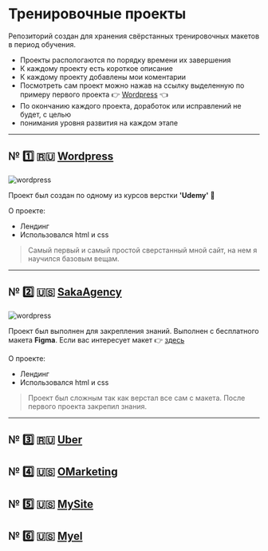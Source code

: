 # Тренировочные проекты

Репозиторий создан для хранения свёрстанных тренировочных макетов в период обучения.

- Проекты распологаются по порядку времени их завершения
- К каждому проекту есть короткое описание
- К каждому проекту добавлены мои коментарии
- Посмотреть сам проект можно нажав на ссылку выделенную по примеру первого проекта :point_right: [Wordpress](https://Twincki.github.io/wordpress/src/) :point_left:
- По окончанию каждого проекта, доработок или исправлений не будет, с целью
- понимания уровня развития на каждом этапе

---

## № :one: :ru: [Wordpress](https://Twincki.github.io/wordpress/src/)

![wordpress](Material_for_description/Gif/Wordpress.gif)

Проект был создан по одному из курсов верстки **'Udemy'** :clap:

О проекте:

- Лендинг
- Использовался html и css

> Самый первый и самый простой сверстанный мной сайт, на нем я научился базовым вещам.

---

## № :two: :us: [SakaAgency](https://Twincki.github.io/SakaAgency/src/)

![wordpress](Material_for_description/Gif/SakaAgency.gif)

Проект был выполнен для закрепления знаний. Выполнен с бесплатного макета **Figma**. Если вас интересует макет :point_right: [здесь](https://www.figma.com/file/QIETjlMfRC7ZfZ1jCG6nGe/Digital-Agency?node-id=0%3A1)

О проекте:

- Лендинг
- Использовался html и css

> Проект был сложным так как верстал все сам с макета. После первого проекта закрепил знания.

---

## № :three: :ru: [Uber](https://Twincki.github.io/Uber/src/)

## № :four: :us: [OMarketing](https://Twincki.github.io/OMarketing/src/)

## № :five: :us: [MySite](https://Twincki.github.io/MySite/src/)

## № :six: :us: [Myel](https://Twincki.github.io/Myel/src/)
